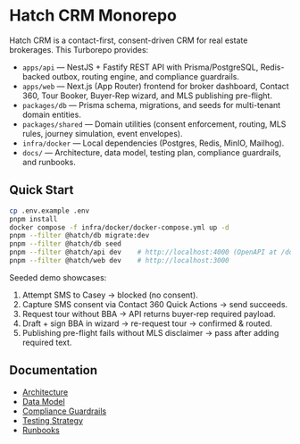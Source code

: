 # Hatch CRM Monorepo

Hatch CRM is a contact-first, consent-driven CRM for real estate brokerages. This Turborepo provides:

- `apps/api` — NestJS + Fastify REST API with Prisma/PostgreSQL, Redis-backed outbox, routing engine, and compliance guardrails.
- `apps/web` — Next.js (App Router) frontend for broker dashboard, Contact 360, Tour Booker, Buyer-Rep wizard, and MLS publishing pre-flight.
- `packages/db` — Prisma schema, migrations, and seeds for multi-tenant domain entities.
- `packages/shared` — Domain utilities (consent enforcement, routing, MLS rules, journey simulation, event envelopes).
- `infra/docker` — Local dependencies (Postgres, Redis, MinIO, Mailhog).
- `docs/` — Architecture, data model, testing plan, compliance guardrails, and runbooks.

## Quick Start

```bash
cp .env.example .env
pnpm install
docker compose -f infra/docker/docker-compose.yml up -d
pnpm --filter @hatch/db migrate:dev
pnpm --filter @hatch/db seed
pnpm --filter @hatch/api dev    # http://localhost:4000 (OpenAPI at /docs)
pnpm --filter @hatch/web dev    # http://localhost:3000
```

Seeded demo showcases:

1. Attempt SMS to Casey → blocked (no consent).
2. Capture SMS consent via Contact 360 Quick Actions → send succeeds.
3. Request tour without BBA → API returns buyer-rep required payload.
4. Draft + sign BBA in wizard → re-request tour → confirmed & routed.
5. Publishing pre-flight fails without MLS disclaimer → pass after adding required text.

## Documentation

- [Architecture](docs/architecture.md)
- [Data Model](docs/data-model.md)
- [Compliance Guardrails](docs/compliance.md)
- [Testing Strategy](docs/testing.md)
- [Runbooks](docs/runbooks.md)
